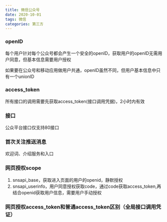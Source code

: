 ```yaml
---
title: 微信公众号
date: 2020-10-01
tags: 微信
categories: 第三方
---
```


### openID
每个用户针对每个公众号都会产生一个安全的openID，获取用户的openID无需用户同意，但基本信息需要用户授权

如果要在公众号和移动应用做用户共通，openID虽然不同，但用户基本信息中只有一个unionID

### access_token
所有接口的调用需要先获取access_token(接口调用凭据)，2小时内有效

### 接口
公众平台接口仅支持80接口

### 首次关注推送消息
欢迎词、介绍服务和入口

### 网页授权scope
1. snsapi_base，获取进入页面的用户的openid，静默授权
2. snsapi_userinfo，用户同意授权获取code，通过code获取access_token,再结合openid获取用户信息，需要用户手动授权

### 网页授权access_token和普通access_token区别（全局接口调用凭证）

